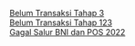 <a href="https://kangrekon.github.io/rekonthp3">Belum Transaksi Tahap 3</a> </br>
<a href="https://kangrekon.github.io/blmtrx123">Belum Transaksi Tahap 123</a> </br>
<a href="https://kangrekon.github.io/gagalsalur2022">Gagal Salur BNI dan POS 2022</a>
